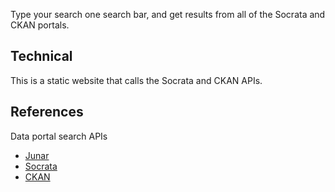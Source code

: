 Type your search one search bar, and get results from all of the Socrata and CKAN portals.

## Technical
This is a static website that calls the Socrata and CKAN APIs.

## References

Data portal search APIs

* [Junar](http://wiki.junar.com/index.php/API)
* [Socrata](http://dev.socrata.com/deprecated/querying-datasets)
* [CKAN](http://docs.ckan.org/en/ckan-1.7/apiv3.html)

